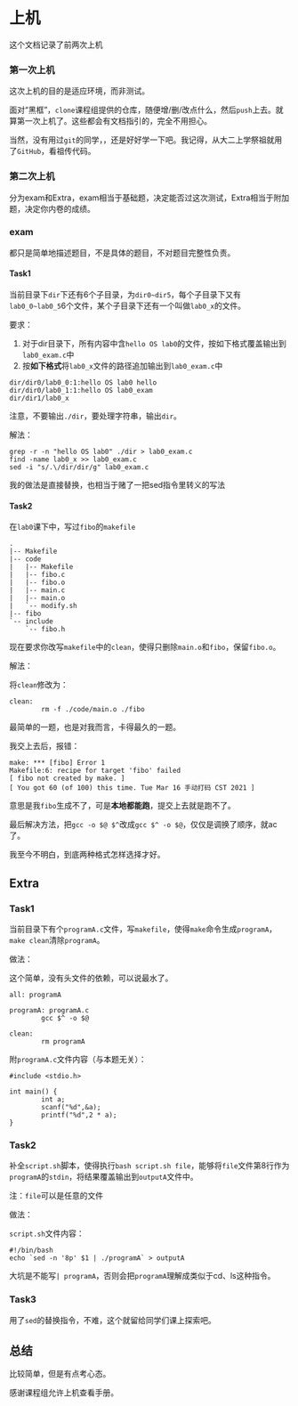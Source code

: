# 上机

这个文档记录了前两次上机

### 第一次上机

这次上机的目的是适应环境，而非测试。

面对“黑框”，`clone`课程组提供的仓库，随便增/删/改点什么，然后`push`上去。就算第一次上机了。这些都会有文档指引的，完全不用担心。

当然，没有用过`git`的同学，，还是好好学一下吧。我记得，从大二上学祭祖就用了`GitHub`，看祖传代码。

### 第二次上机

分为exam和Extra，exam相当于基础题，决定能否过这次测试，Extra相当于附加题，决定你内卷的成绩。

### exam

都只是简单地描述题目，不是具体的题目，不对题目完整性负责。

#### Task1

当前目录下`dir`下还有6个子目录，为`dir0~dir5`，每个子目录下又有`lab0_0~lab0_5`6个文件，某个子目录下还有一个叫做`lab0_x`的文件。

要求：

1. 对于dir目录下，所有内容中含`hello OS lab0`的文件，按如下格式覆盖输出到`lab0_exam.c`中
2. 按**如下格式**将`lab0_x`文件的路径追加输出到`lab0_exam.c`中

```
dir/dir0/lab0_0:1:hello OS lab0 hello
dir/dir0/lab0_1:1:hello OS lab0_exam
dir/dir1/lab0_x
```

注意，不要输出`./dir`，要处理字符串，输出`dir`。

解法：

```
grep -r -n "hello OS lab0" ./dir > lab0_exam.c
find -name lab0_x >> lab0_exam.c
sed -i "s/.\/dir/dir/g" lab0_exam.c
```

我的做法是直接替换，也相当于赌了一把sed指令里转义的写法

#### Task2

在`lab0`课下中，写过`fibo`的`makefile`

```
.
|-- Makefile
|-- code
|   |-- Makefile
|   |-- fibo.c
|   |-- fibo.o
|   |-- main.c
|   |-- main.o
|   `-- modify.sh
|-- fibo
`-- include
    `-- fibo.h
```

现在要求你改写`makefile`中的`clean`，使得只删除`main.o`和`fibo`，保留`fibo.o`。

解法：

将`clean`修改为：

```
clean:
        rm -f ./code/main.o ./fibo
```

最简单的一题，也是对我而言，卡得最久的一题。

我交上去后，报错：

```
make: *** [fibo] Error 1
Makefile:6: recipe for target 'fibo' failed
[ fibo not created by make. ]
[ You got 60 (of 100) this time. Tue Mar 16 手动打码 CST 2021 ]
```

意思是我`fibo`生成不了，可是**本地都能跑**，提交上去就是跑不了。

最后解决方法，把`gcc -o $@ $^`改成`gcc $^ -o $@`，仅仅是调换了顺序，就ac了。

我至今不明白，到底两种格式怎样选择才好。

## Extra

### Task1

当前目录下有个`programA.c`文件，写`makefile`，使得`make`命令生成`programA`，`make clean`清除`programA`。

做法：

这个简单，没有头文件的依赖，可以说最水了。

```
all: programA

programA: programA.c
        gcc $^ -o $@

clean:
        rm programA

```

附`programA.c`文件内容（与本题无关）：

```
#include <stdio.h>

int main() {
        int a;
        scanf("%d",&a);
        printf("%d",2 * a);
}

```

### Task2

补全`script.sh`脚本，使得执行`bash script.sh file`，能够将`file`文件第8行作为`programA`的`stdin`，将结果覆盖输出到`outputA`文件中。

注：`file`可以是任意的文件

做法：

`script.sh`文件内容：

```
#!/bin/bash
echo `sed -n '8p' $1 | ./programA` > outputA
```

大坑是不能写`| programA`，否则会把`programA`理解成类似于cd、ls这种指令。

### Task3

用了`sed`的替换指令，不难，这个就留给同学们课上探索吧。

## 总结

比较简单，但是有点考心态。

感谢课程组允许上机查看手册。
